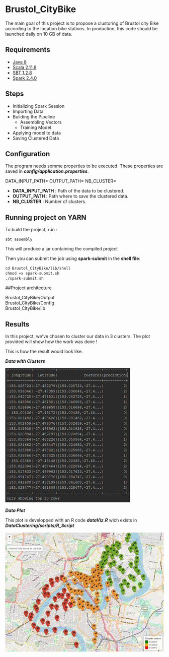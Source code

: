 # Brustol_CityBike

The main goal of this project is to propose a clustoring of Brustol city Bike  according to the location bike stations.
In production, this code should be launched daily on 10 GB of data. 

## Requirements

* [Java 8](https://www.java.com/fr/download/faq/java8.xml)
* [Scala 2.11.8](https://www.scala-lang.org/download/2.11.7.html)
* [SBT 1.2.8](https://piccolo.link/sbt-1.2.8.zip)
* [Spark 2.4.0](https://spark.apache.org/releases/spark-release-2-1-0.html)

## Steps

* Initializing Spark Session
* Importing Data
* Building the Pipeline
  * Assembling Vectors
  * Training Model
* Applying model to data
* Saving Clustered Data

## Configuration

The program needs somme properties to be executed. These properties are saved in ***config/application.properties***.

   DATA_INPUT_PATH=
   OUTPUT_PATH=
   NB_CLUSTER=
   
* **DATA_INPUT_PATH** : Path of the data to be clustered.
* **OUTPUT_PATH** : Path where to save the clustered data.
* **NB_CLUSTER** : Number of clusters.

## Running project on YARN

To build the project, run : 

    sbt assembly
    
This will produce a jar containing the compiled project

Then you can submit the job using **spark-submit** in the **shell file**:
   
    cd Brustol_CityBike/lib/shell
    chmod +x spark-submit.sh
    ./spark-submit.sh

##Project architecture

  Brustol_CityBike/Output                                                                   
  Brustol_CityBike/Config                                                                       
  Brustol_CityBike/lib   

## Results

In this project, we've chosen to cluster our data in 3 clusters. The plot provided will show how the work was done ! 

This is how the result would look like.

***Data with Clusters***

![Data Clustered](https://github.com/mskanji/Brustol_CityBike/blob/master/Clustered%20Data.png)

***Data Plot***

This plot is developped with an R code ***dataViz.R*** wich exists in ***DataClustering/scripts/R_Script***

![Data Plot](https://github.com/mskanji/Brustol_CityBike/blob/master/Map.png)

